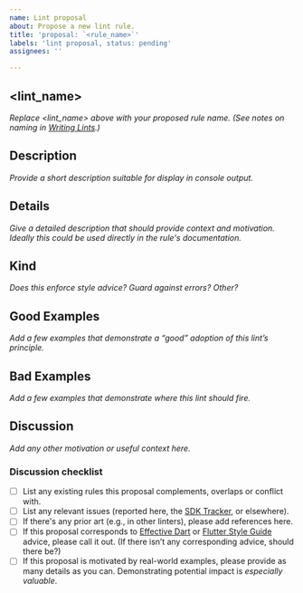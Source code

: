 ```yaml
---
name: Lint proposal
about: Propose a new lint rule.
title: 'proposal: `<rule_name>`'
labels: 'lint proposal, status: pending'
assignees: ''

---
```


## <lint_name>

*Replace <lint_name> above with your proposed rule name.  (See notes on naming in [Writing Lints].)*

## Description

*Provide a short description suitable for display in console output.*

## Details

*Give a detailed description that should provide context and motivation.  Ideally this could be used directly in the rule's documentation.*

## Kind

*Does this enforce style advice?  Guard against errors?  Other?*

## Good Examples 

*Add a few examples that demonstrate a “good” adoption of this lint’s principle.*

## Bad Examples

*Add a few examples that demonstrate where this lint should fire.*

## Discussion

*Add any other motivation or useful context here.*

### Discussion checklist

- [ ] List any existing rules this proposal complements, overlaps or conflict with.
- [ ] List any relevant issues (reported here, the [SDK Tracker], or elsewhere).
- [ ] If there's any prior art (e.g., in other linters), please add references here.
- [ ] If this proposal corresponds to [Effective Dart] or [Flutter Style Guide] advice, please call it out. (If there isn’t any corresponding advice, should there be?)
- [ ] If this proposal is motivated by real-world examples, please provide as many details as you can.  Demonstrating potential impact is _especially valuable_.

<!-- Links -->
[Writing Lints]: https://github.com/dart-lang/linter/blob/master/doc/WritingLints.MD
[Effective Dart]: https://dart.dev/guides/language/effective-dart
[Flutter Style Guide]: https://github.com/flutter/flutter/wiki/Style-guide-for-Flutter-repo
[SDK Tracker]: https://github.com/dart-lang/sdk/issues
